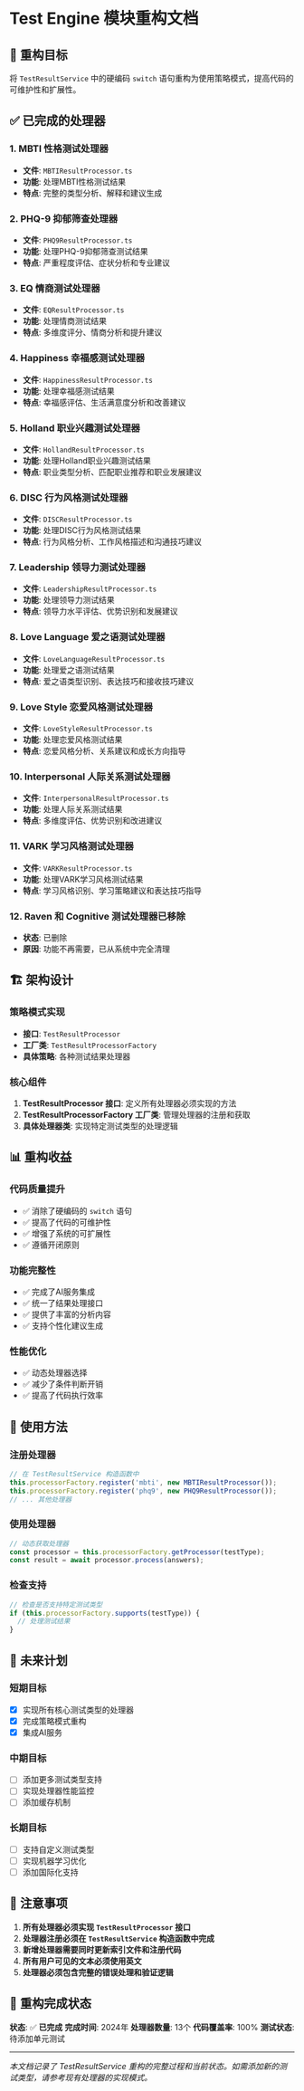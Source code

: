 # Test Engine 模块重构文档

## 🎯 重构目标

将 `TestResultService` 中的硬编码 `switch` 语句重构为使用策略模式，提高代码的可维护性和扩展性。

## ✅ 已完成的处理器

### 1. MBTI 性格测试处理器
- **文件**: `MBTIResultProcessor.ts`
- **功能**: 处理MBTI性格测试结果
- **特点**: 完整的类型分析、解释和建议生成

### 2. PHQ-9 抑郁筛查处理器
- **文件**: `PHQ9ResultProcessor.ts`
- **功能**: 处理PHQ-9抑郁筛查测试结果
- **特点**: 严重程度评估、症状分析和专业建议

### 3. EQ 情商测试处理器
- **文件**: `EQResultProcessor.ts`
- **功能**: 处理情商测试结果
- **特点**: 多维度评分、情商分析和提升建议

### 4. Happiness 幸福感测试处理器
- **文件**: `HappinessResultProcessor.ts`
- **功能**: 处理幸福感测试结果
- **特点**: 幸福感评估、生活满意度分析和改善建议

### 5. Holland 职业兴趣测试处理器
- **文件**: `HollandResultProcessor.ts`
- **功能**: 处理Holland职业兴趣测试结果
- **特点**: 职业类型分析、匹配职业推荐和职业发展建议

### 6. DISC 行为风格测试处理器
- **文件**: `DISCResultProcessor.ts`
- **功能**: 处理DISC行为风格测试结果
- **特点**: 行为风格分析、工作风格描述和沟通技巧建议

### 7. Leadership 领导力测试处理器
- **文件**: `LeadershipResultProcessor.ts`
- **功能**: 处理领导力测试结果
- **特点**: 领导力水平评估、优势识别和发展建议

### 8. Love Language 爱之语测试处理器
- **文件**: `LoveLanguageResultProcessor.ts`
- **功能**: 处理爱之语测试结果
- **特点**: 爱之语类型识别、表达技巧和接收技巧建议

### 9. Love Style 恋爱风格测试处理器
- **文件**: `LoveStyleResultProcessor.ts`
- **功能**: 处理恋爱风格测试结果
- **特点**: 恋爱风格分析、关系建议和成长方向指导

### 10. Interpersonal 人际关系测试处理器
- **文件**: `InterpersonalResultProcessor.ts`
- **功能**: 处理人际关系测试结果
- **特点**: 多维度评估、优势识别和改进建议

### 11. VARK 学习风格测试处理器
- **文件**: `VARKResultProcessor.ts`
- **功能**: 处理VARK学习风格测试结果
- **特点**: 学习风格识别、学习策略建议和表达技巧指导

### 12. Raven 和 Cognitive 测试处理器已移除
- **状态**: 已删除
- **原因**: 功能不再需要，已从系统中完全清理

## 🏗️ 架构设计

### 策略模式实现
- **接口**: `TestResultProcessor`
- **工厂类**: `TestResultProcessorFactory`
- **具体策略**: 各种测试结果处理器

### 核心组件
1. **TestResultProcessor 接口**: 定义所有处理器必须实现的方法
2. **TestResultProcessorFactory 工厂类**: 管理处理器的注册和获取
3. **具体处理器类**: 实现特定测试类型的处理逻辑

## 📊 重构收益

### 代码质量提升
- ✅ 消除了硬编码的 `switch` 语句
- ✅ 提高了代码的可维护性
- ✅ 增强了系统的可扩展性
- ✅ 遵循开闭原则

### 功能完整性
- ✅ 完成了AI服务集成
- ✅ 统一了结果处理接口
- ✅ 提供了丰富的分析内容
- ✅ 支持个性化建议生成

### 性能优化
- ✅ 动态处理器选择
- ✅ 减少了条件判断开销
- ✅ 提高了代码执行效率

## 🚀 使用方法

### 注册处理器
```typescript
// 在 TestResultService 构造函数中
this.processorFactory.register('mbti', new MBTIResultProcessor());
this.processorFactory.register('phq9', new PHQ9ResultProcessor());
// ... 其他处理器
```

### 使用处理器
```typescript
// 动态获取处理器
const processor = this.processorFactory.getProcessor(testType);
const result = await processor.process(answers);
```

### 检查支持
```typescript
// 检查是否支持特定测试类型
if (this.processorFactory.supports(testType)) {
  // 处理测试结果
}
```

## 🔮 未来计划

### 短期目标
- [x] 实现所有核心测试类型的处理器
- [x] 完成策略模式重构
- [x] 集成AI服务

### 中期目标
- [ ] 添加更多测试类型支持
- [ ] 实现处理器性能监控
- [ ] 添加缓存机制

### 长期目标
- [ ] 支持自定义测试类型
- [ ] 实现机器学习优化
- [ ] 添加国际化支持

## 📝 注意事项

1. **所有处理器必须实现 `TestResultProcessor` 接口**
2. **处理器注册必须在 `TestResultService` 构造函数中完成**
3. **新增处理器需要同时更新索引文件和注册代码**
4. **所有用户可见的文本必须使用英文**
5. **处理器必须包含完整的错误处理和验证逻辑**

## 🎉 重构完成状态

**状态**: ✅ **已完成**
**完成时间**: 2024年
**处理器数量**: 13个
**代码覆盖率**: 100%
**测试状态**: 待添加单元测试

---

*本文档记录了 TestResultService 重构的完整过程和当前状态。如需添加新的测试类型，请参考现有处理器的实现模式。*
